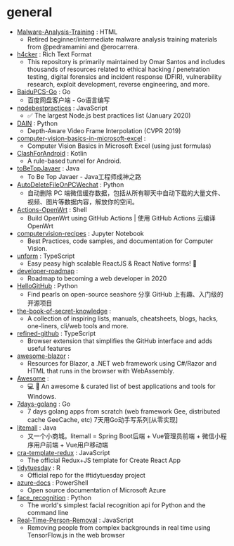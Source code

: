 # general
- [Malware-Analysis-Training](https://github.com/OpenRCE/Malware-Analysis-Training) : HTML
  - Retired beginner/intermediate malware analysis training materials from @pedramamini and @erocarrera.
- [h4cker](https://github.com/The-Art-of-Hacking/h4cker) : Rich Text Format
  - This repository is primarily maintained by Omar Santos and includes thousands of resources related to ethical hacking / penetration testing, digital forensics and incident response (DFIR), vulnerability research, exploit development, reverse engineering, and more.
- [BaiduPCS-Go](https://github.com/iikira/BaiduPCS-Go) : Go
  - 百度网盘客户端 - Go语言编写
- [nodebestpractices](https://github.com/goldbergyoni/nodebestpractices) : JavaScript
  - ✅ The largest Node.js best practices list (January 2020)
- [DAIN](https://github.com/baowenbo/DAIN) : Python
  - Depth-Aware Video Frame Interpolation (CVPR 2019)
- [computer-vision-basics-in-microsoft-excel](https://github.com/amzn/computer-vision-basics-in-microsoft-excel) : 
  - Computer Vision Basics in Microsoft Excel (using just formulas)
- [ClashForAndroid](https://github.com/Kr328/ClashForAndroid) : Kotlin
  - A rule-based tunnel for Android.
- [toBeTopJavaer](https://github.com/hollischuang/toBeTopJavaer) : Java
  - To Be Top Javaer - Java工程师成神之路
- [AutoDeleteFileOnPCWechat](https://github.com/blackboxo/AutoDeleteFileOnPCWechat) : Python
  - 自动删除 PC 端微信缓存数据，包括从所有聊天中自动下载的大量文件、视频、图片等数据内容，解放你的空间。
- [Actions-OpenWrt](https://github.com/P3TERX/Actions-OpenWrt) : Shell
  - Build OpenWrt using GitHub Actions | 使用 GitHub Actions 云编译 OpenWrt
- [computervision-recipes](https://github.com/microsoft/computervision-recipes) : Jupyter Notebook
  - Best Practices, code samples, and documentation for Computer Vision.
- [unform](https://github.com/Rocketseat/unform) : TypeScript
  - Easy peasy high scalable ReactJS & React Native forms! 🚀
- [developer-roadmap](https://github.com/kamranahmedse/developer-roadmap) : 
  - Roadmap to becoming a web developer in 2020
- [HelloGitHub](https://github.com/521xueweihan/HelloGitHub) : Python
  - Find pearls on open-source seashore 分享 GitHub 上有趣、入门级的开源项目
- [the-book-of-secret-knowledge](https://github.com/trimstray/the-book-of-secret-knowledge) : 
  - A collection of inspiring lists, manuals, cheatsheets, blogs, hacks, one-liners, cli/web tools and more.
- [refined-github](https://github.com/sindresorhus/refined-github) : TypeScript
  - Browser extension that simplifies the GitHub interface and adds useful features
- [awesome-blazor](https://github.com/AdrienTorris/awesome-blazor) : 
  - Resources for Blazor, a .NET web framework using C#/Razor and HTML that runs in the browser with WebAssembly.
- [Awesome](https://github.com/Awesome-Windows/Awesome) : 
  - 💻 🎉 An awesome & curated list of best applications and tools for Windows.
- [7days-golang](https://github.com/geektutu/7days-golang) : Go
  - 7 days golang apps from scratch (web framework Gee, distributed cache GeeCache, etc) 7天用Go动手写系列[从零实现]
- [litemall](https://github.com/linlinjava/litemall) : Java
  - 又一个小商城。litemall = Spring Boot后端 + Vue管理员前端 + 微信小程序用户前端 + Vue用户移动端
- [cra-template-redux](https://github.com/reduxjs/cra-template-redux) : JavaScript
  - The official Redux+JS template for Create React App
- [tidytuesday](https://github.com/rfordatascience/tidytuesday) : R
  - Official repo for the #tidytuesday project
- [azure-docs](https://github.com/MicrosoftDocs/azure-docs) : PowerShell
  - Open source documentation of Microsoft Azure
- [face_recognition](https://github.com/ageitgey/face_recognition) : Python
  - The world's simplest facial recognition api for Python and the command line
- [Real-Time-Person-Removal](https://github.com/jasonmayes/Real-Time-Person-Removal) : JavaScript
  - Removing people from complex backgrounds in real time using TensorFlow.js in the web browser
